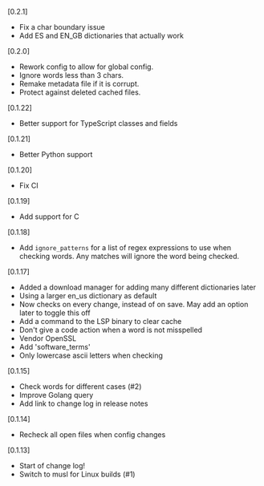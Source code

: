 [0.2.1]

- Fix a char boundary issue
- Add ES and EN_GB dictionaries that actually work

[0.2.0]

- Rework config to allow for global config.
- Ignore words less than 3 chars.
- Remake metadata file if it is corrupt.
- Protect against deleted cached files.

[0.1.22]

- Better support for TypeScript classes and fields

[0.1.21]

- Better Python support

[0.1.20]

- Fix CI

[0.1.19]

- Add support for C

[0.1.18]

- Add `ignore_patterns` for a list of regex expressions to use when checking words. Any matches will ignore the word being checked.

[0.1.17]

- Added a download manager for adding many different dictionaries later
- Using a larger en_us dictionary as default
- Now checks on every change, instead of on save. May add an option later to toggle this off
- Add a command to the LSP binary to clear cache
- Don't give a code action when a word is not misspelled
- Vendor OpenSSL
- Add 'software_terms'
- Only lowercase ascii letters when checking

[0.1.15]

- Check words for different cases (#2)
- Improve Golang query
- Add link to change log in release notes

[0.1.14]

- Recheck all open files when config changes

[0.1.13]

- Start of change log!
- Switch to musl for Linux builds (#1)

